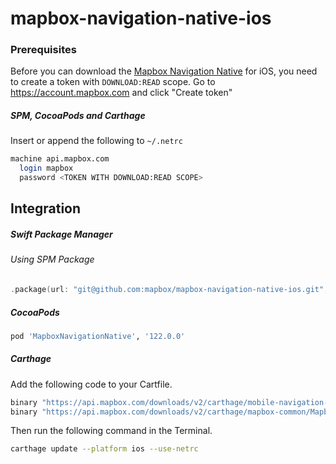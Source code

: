 # mapbox-navigation-native-ios

### Prerequisites

Before you can download the [Mapbox Navigation Native](https://github.com/mapbox/mapbox-navigation-native) for iOS, you need to create a token with `DOWNLOAD:READ` scope.
Go to https://account.mapbox.com and click "Create token"

##### SPM, CocoaPods and Carthage
Insert or append the following to `~/.netrc`

```bash
machine api.mapbox.com
  login mapbox
  password <TOKEN WITH DOWNLOAD:READ SCOPE>
```

## Integration

##### Swift Package Manager

###### Using SPM Package

```swift
.package(url: "git@github.com:mapbox/mapbox-navigation-native-ios.git", from: "122.0.0"),
```

##### CocoaPods

```ruby
pod 'MapboxNavigationNative', '122.0.0'
```

##### Carthage

Add the following code to your Cartfile.

```bash
binary "https://api.mapbox.com/downloads/v2/carthage/mobile-navigation-native/MapboxNavigationNative.json" == 122.0.0
binary "https://api.mapbox.com/downloads/v2/carthage/mapbox-common/MapboxCommon-ios.json" == 23.2.0-rc.3
```

Then run the following command in the Terminal.
```bash
carthage update --platform ios --use-netrc
```
